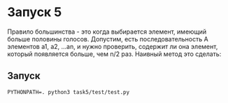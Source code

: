 # Запуск 5
Правило большинства - это когда выбирается элемент, имеющий больше половины голосов. Допустим, есть последовательность A элементов a1, a2, ...an, и
нужно проверить, содержит ли она элемент, который появляется больше, чем n/2
раз. Наивный метод это сделать:

## Запуск
```PYTHONPATH=. python3 task5/test/test.py```